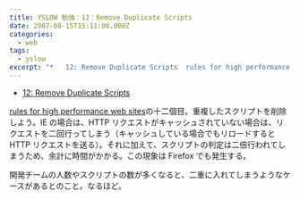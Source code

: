 ```yaml
---
title: YSLOW 勉強：12：Remove Duplicate Scripts
date: 2007-08-15T15:11:00.000Z
categories:
  - web
tags:
  - yslow
excerpt: "*   12: Remove Duplicate Scripts  rules for high performance web sitesの十二個目。重複したスクリプトを削除しよう。IEの場合は、HTTPリクエストがキャッシュされていない場合は、リクエストを二回行ってしまう（キャッシュしている場合でもリロードするとHTTPリクエストを送る）。それに加えて、スクリプトの判定は二倍行われてしまうため、余計に時間がかかる。この現象はFirefoxでも発生する。"
---
```


- [12: Remove Duplicate Scripts](http://developer.yahoo.com/performance/rules.html#js_dupes)

[rules for high performance web sites](http://developer.yahoo.com/performance/rules.html)の十二個目。重複したスクリプトを削除しよう。IE の場合は、HTTP リクエストがキャッシュされていない場合は、リクエストを二回行ってしまう（キャッシュしている場合でもリロードすると HTTP リクエストを送る）。それに加えて、スクリプトの判定は二倍行われてしまうため、余計に時間がかかる。この現象は Firefox でも発生する。

開発チームの人数やスクリプトの数が多くなると、二重に入れてしまうようなケースがあるとのこと。なるほど。
